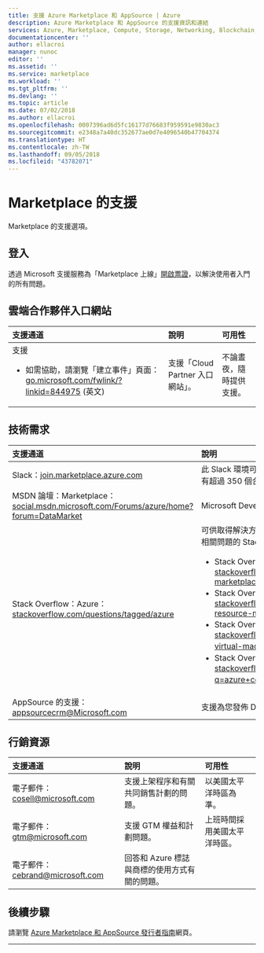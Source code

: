 ```yaml
---
title: 支援 Azure Marketplace 和 AppSource | Azure
description: Azure Marketplace 和 AppSource 的支援資訊和連結
services: Azure, Marketplace, Compute, Storage, Networking, Blockchain, Security
documentationcenter: ''
author: ellacroi
manager: nunoc
editor: ''
ms.assetid: ''
ms.service: marketplace
ms.workload: ''
ms.tgt_pltfrm: ''
ms.devlang: ''
ms.topic: article
ms.date: 07/02/2018
ms.author: ellacroi
ms.openlocfilehash: 0007396ad6d5fc16177d76683f959591e9830ac3
ms.sourcegitcommit: e2348a7a40dc352677ae0d7e4096540b47704374
ms.translationtype: HT
ms.contentlocale: zh-TW
ms.lasthandoff: 09/05/2018
ms.locfileid: "43782071"
---
```

# <a name="support-for-the-marketplace"></a>Marketplace 的支援  
Marketplace 的支援選項。  

## <a name="onboarding"></a>登入

透過 Microsoft 支援服務為「Marketplace 上線」[開啟票證](https://support.microsoft.com/en-us/getsupport?wf=0&tenant=classiccommercial&oaspworkflow=start_1.0.0.0&locale=en-us&supportregion=en-us&pesid=16230&forceorigin=esmc&ccsid=636595105151894820)，以解決使用者入門的所有問題。

## <a name="cloud-partner-portal"></a>雲端合作夥伴入口網站  

| 支援通道 | 說明 | 可用性 |  
|:--- |:--- |:--- |  
| 支援<ul> <li>如需協助，請瀏覽「建立事件」頁面：[go.microsoft.com/fwlink/?linkid=844975](https://go.microsoft.com/fwlink/?linkid=844975) \(英文\)</li> </ul> | 支援「Cloud Partner 入口網站」。 | 不論晝夜，隨時提供支援。 |  

## <a name="technical"></a>技術需求  

| 支援通道 | 說明 |  
|:--- |:--- |  
| Slack：[join.marketplace.azure.com](https://social.msdn.microsoft.com/Forums/azure/home?forum=DataMarket) | 此 Slack 環境可支援有技術問題的合作夥伴。 目前有超過 350 個合作夥伴在此環境中工作。 |  
| MSDN 論壇：Marketplace：[social.msdn.microsoft.com/Forums/azure/home?forum=DataMarket](https://social.msdn.microsoft.com/Forums/azure/home?forum=DataMarket) | Microsoft Developer Network 論壇。 |  
| Stack Overflow：Azure：[stackoverflow.com/questions/tagged/azure](https://stackoverflow.com/questions/tagged/azure) | 可供取得解決方案及詢問 Azure Marketplace 所有相關問題的 Stack Overflow 環境。<ul> <li>Stack Overflow：Azure Marketplace：[stackoverflow.com/questions/tagged/azure-marketplace](https://stackoverflow.com/questions/tagged/azure-marketplace)</li> <li>Stack Overflow：Azure Resource Manager：[stackoverflow.com/questions/tagged/azure-resource-manager](https://stackoverflow.com/questions/tagged/azure-resource-manager)</li> <li>Stack Overflow：Azure 上位於 [stackoverflow.com/questions/tagged/azure-virtual-machine](https://stackoverflow.com/questions/tagged/azure-virtual-machine) 的虛擬機器</li> <li>Stack Overflow：Azure 上位於 [stackoverflow.com/search?q=azure+container](https://stackoverflow.com/search?q=azure+container) 的容器</li> </ul> |
| AppSource 的支援：[appsourcecrm@Microsoft.com](mailto:appsourcecrm@microsoft.com) | 支援為您發佈 Dynamics 應用程式 |
## <a name="marketing-resources"></a>行銷資源  

| 支援通道 | 說明 | 可用性 |  
|:--- |:--- |:--- |  
| 電子郵件：[cosell@microsoft.com](mailto:cosell@microsoft.com) | 支援上架程序和有關共同銷售計劃的問題。 | 以美國太平洋時區為準。 |  
| 電子郵件：[gtm@microsoft.com](mailto:gtm@microsoft.com) | 支援 GTM 權益和計劃問題。 | 上班時間採用美國太平洋時區。 |  
| 電子郵件：[cebrand@microsoft.com](mailto:cebrand@microsoft.com) | 回答和 Azure 標誌與商標的使用方式有關的問題。 |  |  


## <a name="next-steps"></a>後續步驟
請瀏覽 [Azure Marketplace 和 AppSource 發行者指南](./marketplace-publishers-guide.md)網頁。  
 
---  
